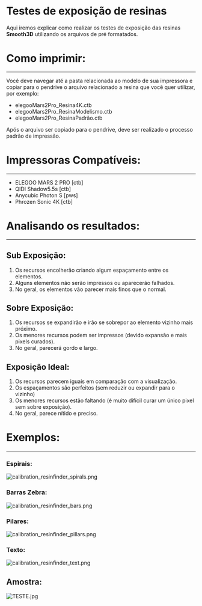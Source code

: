 # Testes de exposição de resinas

Aqui iremos explicar como realizar os testes de exposição das resinas **Smooth3D** utilizando os arquivos de pré formatados.

# Como imprimir:

---

Você deve navegar até a pasta relacionada ao modelo de sua impressora e copiar para o pendrive o arquivo relacionado a resina que você quer utilizar, por exemplo:

- elegooMars2Pro_Resina4K.ctb
- elegooMars2Pro_ResinaModelismo.ctb
- elegooMars2Pro_ResinaPadrão.ctb

Após o arquivo ser copiado para o pendrive, deve ser realizado o processo padrão de impressão.

# Impressoras Compatíveis:

---

- ELEGOO MARS 2 PRO [ctb]
- QIDI Shadow5.5s [ctb]
- Anycubic Photon S [pws]
- Phrozen Sonic 4K [ctb]

# Analisando os resultados:

---

## Sub Exposição:

1. Os recursos encolherão criando algum espaçamento entre os elementos.
2. Alguns elementos não serão impressos ou aparecerão falhados.
3. No geral, os elementos vão parecer mais finos que o normal.

## Sobre Exposição:

1. Os recursos se expandirão e irão se sobrepor ao elemento vizinho mais próximo.
2. Os menores recursos podem ser impressos (devido expansão e mais pixels curados).
3. No geral, parecerá gordo e largo.

## Exposição Ideal:

1. Os recursos parecem iguais em comparação com a visualização.
2. Os espaçamentos são perfeitos (sem reduzir ou expandir para o vizinho)
3. Os menores recursos estão faltando (é muito difícil curar um único pixel sem sobre exposição).
4. No geral, parece nítido e preciso.

# Exemplos:

---

### Espirais:

![calibration_resinfinder_spirals.png](Testes%20de%20calibrac%CC%A7a%CC%83o%20de%20resinas%2083baed08927a4c70a900d043a4c8a1c4/calibration_resinfinder_spirals.png)

### Barras Zebra:

![calibration_resinfinder_bars.png](Testes%20de%20calibrac%CC%A7a%CC%83o%20de%20resinas%2083baed08927a4c70a900d043a4c8a1c4/calibration_resinfinder_bars.png)

### Pilares:

![calibration_resinfinder_pillars.png](Testes%20de%20calibrac%CC%A7a%CC%83o%20de%20resinas%2083baed08927a4c70a900d043a4c8a1c4/calibration_resinfinder_pillars.png)

### Texto:

![calibration_resinfinder_text.png](Testes%20de%20calibrac%CC%A7a%CC%83o%20de%20resinas%2083baed08927a4c70a900d043a4c8a1c4/calibration_resinfinder_text.png)

## Amostra:

![TESTE.jpg](Testes%20de%20calibrac%CC%A7a%CC%83o%20de%20resinas%2083baed08927a4c70a900d043a4c8a1c4/TESTE.jpg)
